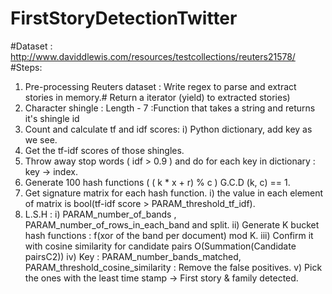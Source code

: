 # FirstStoryDetectionTwitter

#Dataset : http://www.daviddlewis.com/resources/testcollections/reuters21578/
#Steps:
1. Pre-processing Reuters dataset : Write regex to parse and extract stories in memory.# Return a iterator (yield) to extracted stories)  
2. Character shingle : Length - 7 :Function that takes a string and returns it's shingle id 
3. Count and calculate tf and idf scores:
   i) Python dictionary, add key as we see.
4. Get the tf-idf scores of those shingles.
5. Throw away stop words ( idf > 0.9 ) and do for each key in dictionary : key -> index. 
6. Generate 100 hash functions ( ( k * x + r) % c ) G.C.D (k, c) == 1.
7. Get signature matrix for each hash function.
   i) the value in each element of matrix is bool(tf-idf score > PARAM_threshold_tf_idf).
8. L.S.H : 
   i) PARAM_number_of_bands , PARAM_number_of_rows_in_each_band and split.
   ii) Generate K bucket hash functions : f(xor of the band per document) mod K.
   iii) Confirm it with cosine similarity for candidate pairs O(Summation(Candidate pairsC2))
   iv) Key : PARAM_number_bands_matched, PARAM_threshold_cosine_similarity : Remove the false positives.
   v) Pick the ones with the least time stamp -> First story & family detected.
